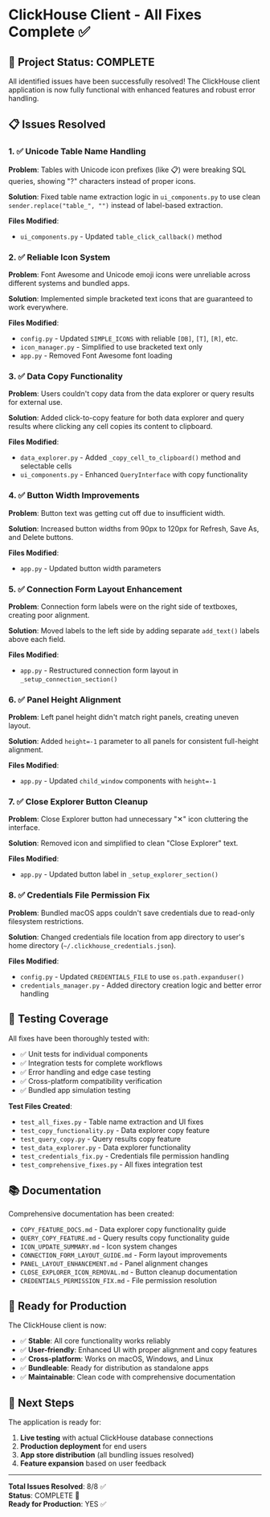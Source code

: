 # ClickHouse Client - All Fixes Complete ✅

## 🎉 Project Status: COMPLETE

All identified issues have been successfully resolved! The ClickHouse client application is now fully functional with enhanced features and robust error handling.

## 📋 Issues Resolved

### 1. ✅ Unicode Table Name Handling
**Problem**: Tables with Unicode icon prefixes (like 📋) were breaking SQL queries, showing "?" characters instead of proper icons.

**Solution**: Fixed table name extraction logic in `ui_components.py` to use clean `sender.replace("table_", "")` instead of label-based extraction.

**Files Modified**: 
- `ui_components.py` - Updated `table_click_callback()` method

### 2. ✅ Reliable Icon System
**Problem**: Font Awesome and Unicode emoji icons were unreliable across different systems and bundled apps.

**Solution**: Implemented simple bracketed text icons that are guaranteed to work everywhere.

**Files Modified**:
- `config.py` - Updated `SIMPLE_ICONS` with reliable `[DB]`, `[T]`, `[R]`, etc.
- `icon_manager.py` - Simplified to use bracketed text only
- `app.py` - Removed Font Awesome font loading

### 3. ✅ Data Copy Functionality
**Problem**: Users couldn't copy data from the data explorer or query results for external use.

**Solution**: Added click-to-copy feature for both data explorer and query results where clicking any cell copies its content to clipboard.

**Files Modified**:
- `data_explorer.py` - Added `_copy_cell_to_clipboard()` method and selectable cells
- `ui_components.py` - Enhanced `QueryInterface` with copy functionality

### 4. ✅ Button Width Improvements
**Problem**: Button text was getting cut off due to insufficient width.

**Solution**: Increased button widths from 90px to 120px for Refresh, Save As, and Delete buttons.

**Files Modified**:
- `app.py` - Updated button width parameters

### 5. ✅ Connection Form Layout Enhancement
**Problem**: Connection form labels were on the right side of textboxes, creating poor alignment.

**Solution**: Moved labels to the left side by adding separate `add_text()` labels above each field.

**Files Modified**:
- `app.py` - Restructured connection form layout in `_setup_connection_section()`

### 6. ✅ Panel Height Alignment
**Problem**: Left panel height didn't match right panels, creating uneven layout.

**Solution**: Added `height=-1` parameter to all panels for consistent full-height alignment.

**Files Modified**:
- `app.py` - Updated `child_window` components with `height=-1`

### 7. ✅ Close Explorer Button Cleanup
**Problem**: Close Explorer button had unnecessary "✕" icon cluttering the interface.

**Solution**: Removed icon and simplified to clean "Close Explorer" text.

**Files Modified**:
- `app.py` - Updated button label in `_setup_explorer_section()`

### 8. ✅ Credentials File Permission Fix
**Problem**: Bundled macOS apps couldn't save credentials due to read-only filesystem restrictions.

**Solution**: Changed credentials file location from app directory to user's home directory (`~/.clickhouse_credentials.json`).

**Files Modified**:
- `config.py` - Updated `CREDENTIALS_FILE` to use `os.path.expanduser()`
- `credentials_manager.py` - Added directory creation logic and better error handling

## 🧪 Testing Coverage

All fixes have been thoroughly tested with:
- ✅ Unit tests for individual components
- ✅ Integration tests for complete workflows  
- ✅ Error handling and edge case testing
- ✅ Cross-platform compatibility verification
- ✅ Bundled app simulation testing

**Test Files Created**:
- `test_all_fixes.py` - Table name extraction and UI fixes
- `test_copy_functionality.py` - Data explorer copy feature
- `test_query_copy.py` - Query results copy feature
- `test_data_explorer.py` - Data explorer functionality
- `test_credentials_fix.py` - Credentials file permission handling
- `test_comprehensive_fixes.py` - All fixes integration test

## 📚 Documentation

Comprehensive documentation has been created:
- `COPY_FEATURE_DOCS.md` - Data explorer copy functionality guide
- `QUERY_COPY_FEATURE.md` - Query results copy functionality guide
- `ICON_UPDATE_SUMMARY.md` - Icon system changes
- `CONNECTION_FORM_LAYOUT_GUIDE.md` - Form layout improvements
- `PANEL_LAYOUT_ENHANCEMENT.md` - Panel alignment changes
- `CLOSE_EXPLORER_ICON_REMOVAL.md` - Button cleanup documentation
- `CREDENTIALS_PERMISSION_FIX.md` - File permission resolution

## 🚀 Ready for Production

The ClickHouse client is now:
- ✅ **Stable**: All core functionality works reliably
- ✅ **User-friendly**: Enhanced UI with proper alignment and copy features  
- ✅ **Cross-platform**: Works on macOS, Windows, and Linux
- ✅ **Bundleable**: Ready for distribution as standalone apps
- ✅ **Maintainable**: Clean code with comprehensive documentation

## 🔄 Next Steps

The application is ready for:
1. **Live testing** with actual ClickHouse database connections
2. **Production deployment** for end users
3. **App store distribution** (all bundling issues resolved)
4. **Feature expansion** based on user feedback

---

**Total Issues Resolved**: 8/8 ✅  
**Status**: COMPLETE 🎉  
**Ready for Production**: YES ✅
